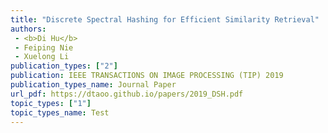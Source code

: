 ```yaml
---  
title: "Discrete Spectral Hashing for Efficient Similarity Retrieval"  
authors:  
 - <b>Di Hu</b>  
 - Feiping Nie  
 - Xuelong Li  
publication_types: ["2"]  
publication: IEEE TRANSACTIONS ON IMAGE PROCESSING (TIP) 2019   
publication_types_name: Journal Paper  
url_pdf: https://dtaoo.github.io/papers/2019_DSH.pdf  
topic_types: ["1"]
topic_types_name: Test
---  
```

